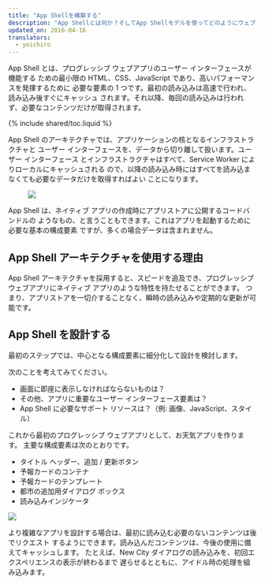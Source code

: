 ```yaml
---
title: "App Shellを構築する"
description: "App Shellとは何か？そしてApp Shellモデルを使ってどのようにウェブアプリを構築するか？"
updated_on: 2016-04-16
translators:
  - yoichiro
---
```


<p class="intro">
App Shell とは、プログレッシブ ウェブアプリのユーザー インターフェースが機能する
ための最小限の HTML、CSS、JavaScript であり、高いパフォーマンスを発揮するために
必要な要素の 1 つです。最初の読み込みは高速で行われ、読み込み後すぐにキャッシュ
されます。それ以降、毎回の読み込みは行われず、必要なコンテンツだけが取得されます。
</p>

{% include shared/toc.liquid %}

App Shell のアーキテクチャでは、アプリケーションの核となるインフラストラクチャと
ユーザー インターフェースを、データから切り離して扱います。ユーザー インターフェース
とインフラストラクチャはすべて、Service Worker によりローカルにキャッシュされる
ので、以降の読み込み時にはすべてを読み込まなくても必要なデータだけを取得すればよい
ことになります。

<figure>
  <img src="images/appshell.jpg" />
</figure>

App Shell は、ネイティブ アプリの作成時にアプリストアに公開するコードバンドルの
ようなもの、と言うこともできます。これはアプリを起動するために必要な基本の構成要素
ですが、多くの場合データは含まれません。

## App Shell アーキテクチャを使用する理由

App Shell アーキテクチャを採用すると、スピードを追及でき、プログレッシブ
ウェブアプリにネイティブ アプリのような特性を持たせることができます。
つまり、アプリストアを一切介することなく、瞬時の読み込みや定期的な更新が可能です。

## App Shell を設計する

最初のステップでは、中心となる構成要素に細分化して設計を検討します。

次のことを考えてみてください。

* 画面に即座に表示しなければならないものは？
* その他、アプリに重要なユーザー インターフェース要素は？
* App Shell に必要なサポート リソースは？（例: 画像、JavaScript、スタイル）

これから最初のプログレッシブ ウェブアプリとして、お天気アプリを作ります。
主要な構成要素は次のとおりです。

<div class="mdl-grid">
  <div class="mdl-cell mdl-cell--6-col">
    <ul>
      <li>タイトル ヘッダー、追加 / 更新ボタン</li>
      <li>予報カードのコンテナ</li>
      <li>予報カードのテンプレート</li>
      <li>都市の追加用ダイアログ ボックス</li>
      <li>読み込みインジケータ</li>
    </ul>
  </div>
  <div class="mdl-cell mdl-cell--6-col">
    <img src="images/weather-ss.png">
  </div>
</div>

より複雑なアプリを設計する場合は、最初に読み込む必要のないコンテンツは後でリクエスト
するようにできます。読み込んだコンテンツは、今後の使用に備えてキャッシュします。
たとえば、New City ダイアログの読み込みを、初回エクスペリエンスの表示が終わるまで
遅らせるとともに、アイドル時の処理を組み込みます。
